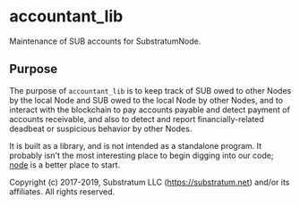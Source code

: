# accountant_lib
Maintenance of SUB accounts for SubstratumNode.

## Purpose
The purpose of `accountant_lib` is to keep track of SUB owed to other Nodes by the local Node and SUB owed to the local
Node by other Nodes, and to interact with the blockchain to pay accounts payable and detect payment of accounts
receivable, and also to detect and report financially-related deadbeat or suspicious behavior by other Nodes.

It is built as a library, and is not intended as a standalone program.
It probably isn't the most interesting place to begin digging into our code;
[node](https://github.com/SubstratumNetwork/SubstratumNode/tree/master/node)
is a better place to start.


Copyright (c) 2017-2019, Substratum LLC (https://substratum.net) and/or its affiliates. All rights reserved.
